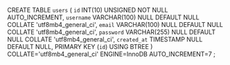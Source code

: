 CREATE TABLE `users` (
	`id` INT(10) UNSIGNED NOT NULL AUTO_INCREMENT,
	`username` VARCHAR(100) NULL DEFAULT NULL COLLATE 'utf8mb4_general_ci',
	`email` VARCHAR(100) NULL DEFAULT NULL COLLATE 'utf8mb4_general_ci',
	`password` VARCHAR(255) NULL DEFAULT NULL COLLATE 'utf8mb4_general_ci',
	`created_at` TIMESTAMP NULL DEFAULT NULL,
	PRIMARY KEY (`id`) USING BTREE
)
COLLATE='utf8mb4_general_ci'
ENGINE=InnoDB
AUTO_INCREMENT=7
;
